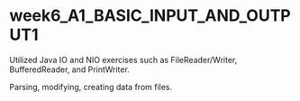 # week6_A1_BASIC_INPUT_AND_OUTPUT1
Utilized Java IO and NIO exercises such as FileReader/Writer, BufferedReader, and PrintWriter. 

Parsing, modifying, creating data from files.
